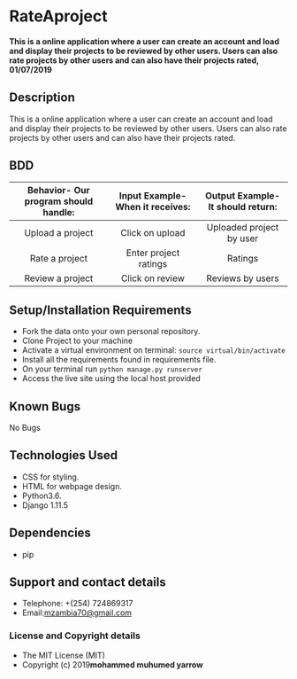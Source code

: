 # RateAproject
#### This is a online application where a user can create an account and load and display their projects to be reviewed by other users. Users can also rate projects by other users and can also have their projects rated, 01/07/2019

## Description
This is a online application where a user can create an account and load and display their projects to be reviewed by other users. Users can also rate projects by other users and can also have their projects rated.

## BDD
| Behavior- Our program should handle: | Input Example- When it receives: | Output Example- It should return: |
| :-------------: | :-------------: | :-------------: |
| Upload a project | Click on upload  | Uploaded project by user |
| Rate a project | Enter project ratings | Ratings |
| Review a project | Click on review  | Reviews by users |

## Setup/Installation Requirements
* Fork the data onto your own personal repository.
* Clone Project to your machine
* Activate a virtual environment on terminal: `source virtual/bin/activate`
* Install all the requirements found in requirements file.
* On your terminal run `python manage.py runserver`
* Access the live site using the local host provided


## Known Bugs
No Bugs

## Technologies Used
* CSS for styling.
* HTML for webpage design.
* Python3.6.
* Django 1.11.5

## Dependencies
* pip

## Support and contact details
* Telephone: +(254) 724869317
* Email:mzambia70@gmail.com

### License and Copyright details
* The MIT License (MIT)
* Copyright (c) 2019**mohammed muhumed yarrow**
